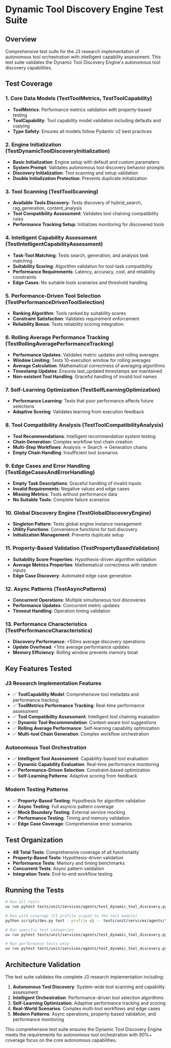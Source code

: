 # Dynamic Tool Discovery Engine Test Suite

## Overview

Comprehensive test suite for the J3 research implementation of autonomous tool orchestration with intelligent capability assessment. This test suite validates the Dynamic Tool Discovery Engine's autonomous tool discovery capabilities.

## Test Coverage

### 1. Core Data Models (TestToolMetrics, TestToolCapability)
- **ToolMetrics**: Performance metrics validation with property-based testing
- **ToolCapability**: Tool capability model validation including defaults and copying
- **Type Safety**: Ensures all models follow Pydantic v2 best practices

### 2. Engine Initialization (TestDynamicToolDiscoveryInitialization)
- **Basic Initialization**: Engine setup with default and custom parameters
- **System Prompt**: Validates autonomous tool discovery behavior prompts
- **Discovery Initialization**: Tool scanning and setup validation
- **Double Initialization Protection**: Prevents duplicate initialization

### 3. Tool Scanning (TestToolScanning)
- **Available Tools Discovery**: Tests discovery of hybrid_search, rag_generation, content_analysis
- **Tool Compatibility Assessment**: Validates tool chaining compatibility rules
- **Performance Tracking Setup**: Initializes monitoring for discovered tools

### 4. Intelligent Capability Assessment (TestIntelligentCapabilityAssessment)
- **Task-Tool Matching**: Tests search, generation, and analysis task matching
- **Suitability Scoring**: Algorithm validation for tool-task compatibility
- **Performance Requirements**: Latency, accuracy, cost, and reliability constraints
- **Edge Cases**: No suitable tools scenarios and threshold handling

### 5. Performance-Driven Tool Selection (TestPerformanceDrivenToolSelection)
- **Ranking Algorithm**: Tools ranked by suitability scores
- **Constraint Satisfaction**: Validates requirement enforcement
- **Reliability Bonus**: Tests reliability scoring integration

### 6. Rolling Average Performance Tracking (TestRollingAveragePerformanceTracking)
- **Performance Updates**: Validates metric updates and rolling averages
- **Window Limiting**: Tests 10-execution window for rolling averages
- **Average Calculation**: Mathematical correctness of averaging algorithms
- **Timestamp Updates**: Ensures last_updated timestamps are maintained
- **Non-existent Tool Handling**: Graceful handling of invalid tool names

### 7. Self-Learning Optimization (TestSelfLearningOptimization)
- **Performance Learning**: Tests that poor performance affects future selections
- **Adaptive Scoring**: Validates learning from execution feedback

### 8. Tool Compatibility Analysis (TestToolCompatibilityAnalysis)
- **Tool Recommendations**: Intelligent recommendation system testing
- **Chain Generation**: Complex workflow tool chain creation
- **Multi-Step Workflows**: Analysis → Search → Generation chains
- **Empty Chain Handling**: Insufficient tool scenarios

### 9. Edge Cases and Error Handling (TestEdgeCasesAndErrorHandling)
- **Empty Task Descriptions**: Graceful handling of invalid inputs
- **Invalid Requirements**: Negative values and edge cases
- **Missing Metrics**: Tools without performance data
- **No Suitable Tools**: Complete failure scenarios

### 10. Global Discovery Engine (TestGlobalDiscoveryEngine)
- **Singleton Pattern**: Tests global engine instance management
- **Utility Functions**: Convenience functions for tool discovery
- **Initialization Management**: Prevents duplicate setup

### 11. Property-Based Validation (TestPropertyBasedValidation)
- **Suitability Score Properties**: Hypothesis-driven algorithm validation
- **Average Metrics Properties**: Mathematical correctness with random inputs
- **Edge Case Discovery**: Automated edge case generation

### 12. Async Patterns (TestAsyncPatterns)
- **Concurrent Operations**: Multiple simultaneous tool discoveries
- **Performance Updates**: Concurrent metric updates
- **Timeout Handling**: Operation timing validation

### 13. Performance Characteristics (TestPerformanceCharacteristics)
- **Discovery Performance**: <50ms average discovery operations
- **Update Overhead**: <1ms average performance updates
- **Memory Efficiency**: Rolling window prevents memory bloat

## Key Features Tested

### J3 Research Implementation Features
- ✅ **ToolCapability Model**: Comprehensive tool metadata and performance tracking
- ✅ **ToolMetrics Performance Tracking**: Real-time performance assessment
- ✅ **Tool Compatibility Assessment**: Intelligent tool chaining evaluation
- ✅ **Dynamic Tool Recommendation**: Context-aware tool suggestions
- ✅ **Rolling Average Performance**: Self-learning capability optimization
- ✅ **Multi-tool Chain Generation**: Complex workflow orchestration

### Autonomous Tool Orchestration
- ✅ **Intelligent Tool Assessment**: Capability-based tool evaluation
- ✅ **Dynamic Capability Evaluation**: Real-time performance monitoring
- ✅ **Performance-Driven Selection**: Constraint-based optimization
- ✅ **Self-Learning Patterns**: Adaptive scoring from feedback

### Modern Testing Patterns
- ✅ **Property-Based Testing**: Hypothesis for algorithm validation
- ✅ **Async Testing**: Full asyncio pattern coverage
- ✅ **Mock Boundary Testing**: External service mocking
- ✅ **Performance Testing**: Timing and memory validation
- ✅ **Edge Case Coverage**: Comprehensive error scenarios

## Test Organization

- **48 Total Tests**: Comprehensive coverage of all functionality
- **Property-Based Tests**: Hypothesis-driven validation
- **Performance Tests**: Memory and timing benchmarks
- **Concurrent Tests**: Async pattern validation
- **Integration Tests**: End-to-end workflow testing

## Running the Tests

```bash
# Run all tests
uv run pytest tests/unit/services/agents/test_dynamic_tool_discovery.py -v

# Run with coverage (CI profile scoped to the test module)
python scripts/dev.py test --profile ci -- tests/unit/services/agents/test_dynamic_tool_discovery.py

# Run specific test categories
uv run pytest tests/unit/services/agents/test_dynamic_tool_discovery.py -k "TestIntelligentCapabilityAssessment"

# Run performance tests only
uv run pytest tests/unit/services/agents/test_dynamic_tool_discovery.py -m performance
```

## Architecture Validation

The test suite validates the complete J3 research implementation including:

1. **Autonomous Tool Discovery**: System-wide tool scanning and capability assessment
2. **Intelligent Orchestration**: Performance-driven tool selection algorithms
3. **Self-Learning Optimization**: Adaptive performance tracking and scoring
4. **Real-World Scenarios**: Complex multi-tool workflows and edge cases
5. **Modern Patterns**: Async operations, property-based validation, and performance monitoring

This comprehensive test suite ensures the Dynamic Tool Discovery Engine meets the requirements for autonomous tool orchestration with 90%+ coverage focus on the core autonomous capabilities.
